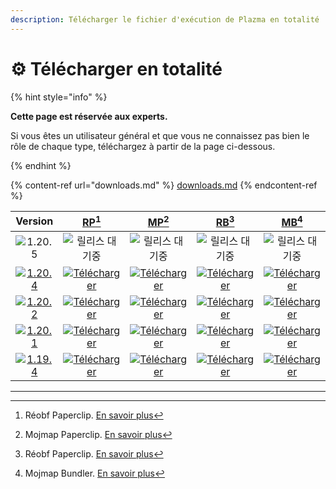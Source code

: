 ```yaml
---
description: Télécharger le fichier d'exécution de Plazma en totalité
---
```


# ⚙️ Télécharger en totalité

{% hint style="info" %}

**Cette page est réservée aux experts.**

Si vous êtes un utilisateur général et que vous ne connaissez pas bien le rôle de chaque type,
téléchargez à partir de la page ci-dessous.

{% endhint %}

{% content-ref url="downloads.md" %}
[downloads.md](downloads.md)
{% endcontent-ref %}

[wtr]: https://badge.plazmamc.org/0/En%20attente%20de%20publication

|                                      Version                                      |                                 [RP](#user-content-fn-1)[^1]                                 |                                 [MP](#user-content-fn-2)[^2]                                 |                                 [RB](#user-content-fn-3)[^3]                                 |                                 [MB](#user-content-fn-4)[^4]                                 |
| :-------------------------------------------------------------------------------: | :------------------------------------------------------------------------------------------: | :------------------------------------------------------------------------------------------: | :------------------------------------------------------------------------------------------: | :------------------------------------------------------------------------------------------: |
|                   ![1.20.5](https://badge.plazmamc.org/0/1.20.5)                  |                                        ![릴리스 대기중][wtr]                                       |                                        ![릴리스 대기중][wtr]                                       |                                        ![릴리스 대기중][wtr]                                       |                                        ![릴리스 대기중][wtr]                                       |
| [![1.20.4](https://badge.plazmamc.org/2/1.20.4)](https://git.plazmamc.org/1.20.4) | [![Télécharger](https://badge.plazmamc.org/1/Télécharger)](https://dl.plazmamc.org/1.20.4/0) | [![Télécharger](https://badge.plazmamc.org/1/Télécharger)](https://dl.plazmamc.org/1.20.4/1) | [![Télécharger](https://badge.plazmamc.org/1/Télécharger)](https://dl.plazmamc.org/1.20.4/2) | [![Télécharger](https://badge.plazmamc.org/1/Télécharger)](https://dl.plazmamc.org/1.20.4/3) |
| [![1.20.2](https://badge.plazmamc.org/6/1.20.2)](https://git.plazmamc.org/1.20.2) | [![Télécharger](https://badge.plazmamc.org/1/Télécharger)](https://dl.plazmamc.org/1.20.2/0) | [![Télécharger](https://badge.plazmamc.org/1/Télécharger)](https://dl.plazmamc.org/1.20.2/1) | [![Télécharger](https://badge.plazmamc.org/1/Télécharger)](https://dl.plazmamc.org/1.20.2/2) | [![Télécharger](https://badge.plazmamc.org/1/Télécharger)](https://dl.plazmamc.org/1.20.2/3) |
| [![1.20.1](https://badge.plazmamc.org/4/1.20.1)](https://git.plazmamc.org/1.20.1) | [![Télécharger](https://badge.plazmamc.org/1/Télécharger)](https://dl.plazmamc.org/1.20.1/0) | [![Télécharger](https://badge.plazmamc.org/1/Télécharger)](https://dl.plazmamc.org/1.20.1/1) | [![Télécharger](https://badge.plazmamc.org/1/Télécharger)](https://dl.plazmamc.org/1.20.1/2) | [![Télécharger](https://badge.plazmamc.org/1/Télécharger)](https://dl.plazmamc.org/1.20.1/3) |
| [![1.19.4](https://badge.plazmamc.org/4/1.19.4)](https://git.plazmamc.org/1.19.4) | [![Télécharger](https://badge.plazmamc.org/1/Télécharger)](https://dl.plazmamc.org/1.19.4/0) | [![Télécharger](https://badge.plazmamc.org/1/Télécharger)](https://dl.plazmamc.org/1.19.4/1) | [![Télécharger](https://badge.plazmamc.org/1/Télécharger)](https://dl.plazmamc.org/1.19.4/2) | [![Télécharger](https://badge.plazmamc.org/1/Télécharger)](https://dl.plazmamc.org/1.19.4/3) |

***

[^1]: Réobf Paperclip. [En savoir plus](../administration/getting-started#id-2)

[^2]: Mojmap Paperclip. [En savoir plus](../administration/getting-started#id-2)

[^3]: Réobf Paperclip. [En savoir plus](../administration/getting-started#id-2)

[^4]: Mojmap Bundler. [En savoir plus](../administration/getting-started#id-2)
